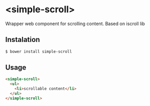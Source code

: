 &lt;simple-scroll&gt;
=============

Wrapper web component for scrolling content. Based on iscroll lib

## Instalation

``` bash
$ bower install simple-scroll
```

## Usage
``` html
<simple-scroll>
  <ul>
    <li>scrollable content</li>
  </ul>
</simple-scroll>
```